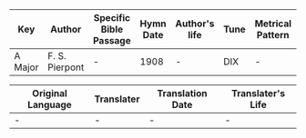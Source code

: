 Key | Author   | Specific Bible Passage     |Hymn Date |Author's life |Tune |Metrical Pattern   |Composer/Source
-- | --------- | ---------------------------|----------|--------------|-----|-------------------|-------------  
A Major |F. S. Pierpont |- |1908 |- |DIX |- |Conrad Kocher

Original Language | Translater | Translation Date   | Translater's Life  
----------------- | --------- | --------------------|-------------     
\- |- |- |-
